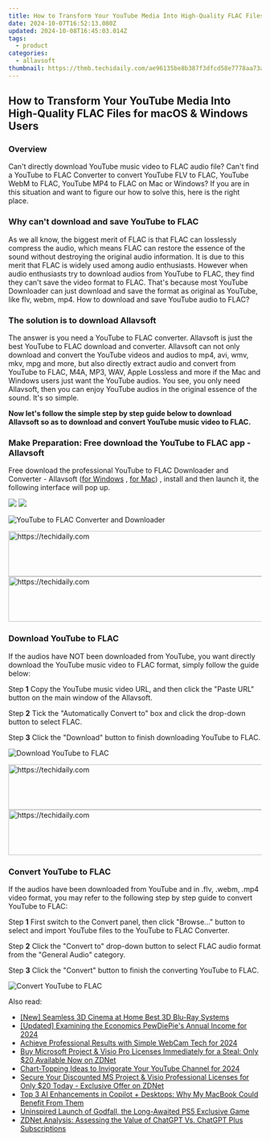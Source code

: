 ```yaml
---
title: How to Transform Your YouTube Media Into High-Quality FLAC Files for macOS & Windows Users
date: 2024-10-07T16:52:13.080Z
updated: 2024-10-08T16:45:03.014Z
tags:
  - product
categories:
  - allavsoft
thumbnail: https://thmb.techidaily.com/ae96135be8b387f3dfcd58e7778aa73a8a480a5ecd8a0532a8cb17367d809b46.jpg
---
```


## How to Transform Your YouTube Media Into High-Quality FLAC Files for macOS & Windows Users

### Overview

Can't directly download YouTube music video to FLAC audio file? Can't find a YouTube to FLAC Converter to convert YouTube FLV to FLAC, YouTube WebM to FLAC, YouTube MP4 to FLAC on Mac or Windows? If you are in this situation and want to figure our how to solve this, here is the right place.

### Why can't download and save YouTube to FLAC

As we all know, the biggest merit of FLAC is that FLAC can losslessly compress the audio, which means FLAC can restore the essence of the sound without destroying the original audio information. It is due to this merit that FLAC is widely used among audio enthusiasts. However when audio enthusiasts try to download audios from YouTube to FLAC, they find they can't save the video format to FLAC. That's because most YouTube Downloader can just download and save the format as original as YouTube, like flv, webm, mp4\. How to download and save YouTube audio to FLAC?

### The solution is to download Allavsoft

The answer is you need a YouTube to FLAC converter. Allavsoft is just the best YouTube to FLAC download and converter. Allavsoft can not only download and convert the YouTube videos and audios to mp4, avi, wmv, mkv, mpg and more, but also directly extract audio and convert from YouTube to FLAC, M4A, MP3, WAV, Apple Lossless and more if the Mac and Windows users just want the YouTube audios. You see, you only need Allavsoft, then you can enjoy YouTube audios in the original essence of the sound. It's so simple.

**Now let's follow the simple step by step guide below to download Allavsoft so as to download and convert YouTube music video to FLAC.**

### Make Preparation: Free download the YouTube to FLAC app - Allavsoft

Free download the professional YouTube to FLAC Downloader and Converter - Allavsoft ([for Windows](https://tools.techidaily.com/allavsoft/products/) , [for Mac](https://tools.techidaily.com/allavsoft/products/)) , install and then launch it, the following interface will pop up.

[![](https://www.allavsoft.com/how-to/../images/how-to/free-download-win.jpg)](https://tools.techidaily.com/allavsoft/products/) [![](https://www.allavsoft.com/how-to/../images/how-to/free-download-mac.jpg)](https://tools.techidaily.com/allavsoft/products/)

![YouTube to FLAC Converter and Downloader](https://www.allavsoft.com/how-to/../images/allavsoft/screen-shot-600.jpg)

<!-- affiliate ads begin -->
<a href="https://appsumo.8odi.net/c/5597632/2082533/7443" target="_top" id="2082533">
  <img src="//a.impactradius-go.com/display-ad/7443-2082533" border="0" alt="https://techidaily.com" width="728" height="90"/>
</a>
<img height="0" width="0" src="https://appsumo.8odi.net/i/5597632/2082533/7443" style="position:absolute;visibility:hidden;" border="0" />
<!-- affiliate ads end -->

<!-- affiliate ads begin -->
<a href="https://unicoeye.pxf.io/c/5597632/2134493/18498" target="_top" id="2134493">
  <img src="//a.impactradius-go.com/display-ad/18498-2134493" border="0" alt="https://techidaily.com" width="728" height="90"/>
</a>
<img height="0" width="0" src="https://unicoeye.pxf.io/i/5597632/2134493/18498" style="position:absolute;visibility:hidden;" border="0" />
<!-- affiliate ads end -->

### Download YouTube to FLAC

If the audios have NOT been downloaded from YouTube, you want directly download the YouTube music video to FLAC format, simply follow the guide below:

Step **1** Copy the YouTube music video URL, and then click the "Paste URL" button on the main window of the Allavsoft.

Step **2** Tick the "Automatically Convert to" box and click the drop-down button to select FLAC.

Step **3** Click the "Download" button to finish downloading YouTube to FLAC.

![Download YouTube to FLAC](https://www.allavsoft.com/how-to/../images/how-to/youtube-to-flac/download-youtube-to-flac.jpg)

<!-- affiliate ads begin -->
<a href="https://ephamedtechinc.pxf.io/c/5597632/2130532/26400" target="_top" id="2130532">
  <img src="//a.impactradius-go.com/display-ad/26400-2130532" border="0" alt="https://techidaily.com" width="728" height="90"/>
</a>
<img height="0" width="0" src="https://ephamedtechinc.pxf.io/i/5597632/2130532/26400" style="position:absolute;visibility:hidden;" border="0" />
<!-- affiliate ads end -->

<!-- affiliate ads begin -->
<a href="https://appsumo.8odi.net/c/5597632/2144285/7443" target="_top" id="2144285">
  <img src="//a.impactradius-go.com/display-ad/7443-2144285" border="0" alt="https://techidaily.com" width="728" height="90"/>
</a>
<img height="0" width="0" src="https://appsumo.8odi.net/i/5597632/2144285/7443" style="position:absolute;visibility:hidden;" border="0" />
<!-- affiliate ads end -->

### Convert YouTube to FLAC

If the audios have been downloaded from YouTube and in .flv, .webm, .mp4 video format, you may refer to the following step by step guide to convert YouTube to FLAC:

Step **1** First switch to the Convert panel, then click "Browse..." button to select and import YouTube files to the YouTube to FLAC Converter.

Step **2** Click the "Convert to" drop-down button to select FLAC audio format from the "General Audio" category.

Step **3** Click the "Convert" button to finish the converting YouTube to FLAC.

![Convert YouTube to FLAC](https://www.allavsoft.com/how-to/../images/how-to/youtube-to-flac/convert-youtube-to-flac.jpg)

<ins class="adsbygoogle"
     style="display:block"
     data-ad-format="autorelaxed"
     data-ad-client="ca-pub-7571918770474297"
     data-ad-slot="1223367746"></ins>

<ins class="adsbygoogle"
     style="display:block"
     data-ad-client="ca-pub-7571918770474297"
     data-ad-slot="8358498916"
     data-ad-format="auto"
     data-full-width-responsive="true"></ins>

<span class="atpl-alsoreadstyle">Also read:</span>
<div><ul>
<li><a href="https://extra-guidance.techidaily.com/new-seamless-3d-cinema-at-home-best-3d-blu-ray-systems/"><u>[New] Seamless 3D Cinema at Home Best 3D Blu-Ray Systems</u></a></li>
<li><a href="https://article-posts.techidaily.com/updated-examining-the-economics-pewdiepies-annual-income-for-2024/"><u>[Updated] Examining the Economics PewDiePie's Annual Income for 2024</u></a></li>
<li><a href="https://screen-capture.techidaily.com/achieve-professional-results-with-simple-webcam-tech-for-2024/"><u>Achieve Professional Results with Simple WebCam Tech for 2024</u></a></li>
<li><a href="https://win-workspace.techidaily.com/buy-microsoft-project-and-visio-pro-licenses-immediately-for-a-steal-only-20-available-now-on-zdnet/"><u>Buy Microsoft Project & Visio Pro Licenses Immediately for a Steal: Only $20 Available Now on ZDNet</u></a></li>
<li><a href="https://youtube-videos.techidaily.com/chart-topping-ideas-to-invigorate-your-youtube-channel-for-2024/"><u>Chart-Topping Ideas to Invigorate Your YouTube Channel for 2024</u></a></li>
<li><a href="https://win-workspace.techidaily.com/secure-your-discounted-ms-project-and-visio-professional-licenses-for-only-20-today-exclusive-offer-on-zdnet/"><u>Secure Your Discounted MS Project & Visio Professional Licenses for Only $20 Today - Exclusive Offer on ZDNet</u></a></li>
<li><a href="https://win-workspace.techidaily.com/top-3-ai-enhancements-in-copilot-plus-desktops-why-my-macbook-could-benefit-from-them/"><u>Top 3 AI Enhancements in Copilot + Desktops: Why My MacBook Could Benefit From Them</u></a></li>
<li><a href="https://fox-hovers.techidaily.com/uninspired-launch-of-godfall-the-long-awaited-ps5-exclusive-game/"><u>Uninspired Launch of Godfall, the Long-Awaited PS5 Exclusive Game</u></a></li>
<li><a href="https://win-workspace.techidaily.com/zdnet-analysis-assessing-the-value-of-chatgpt-vs-chatgpt-plus-subscriptions/"><u>ZDNet Analysis: Assessing the Value of ChatGPT Vs. ChatGPT Plus Subscriptions</u></a></li>
</ul></div>

